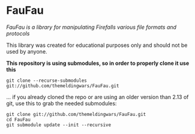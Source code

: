 
# FauFau
*FauFau is a library for manipulating Firefalls various file formats and protocols*

This library was created for educational purposes only and should not be used by anyone.


**This repository is using submodules, so in order to properly clone it use this**
```
git clone --recurse-submodules git://github.com/themeldingwars/FauFau.git
```

... if you already cloned the repo or are using an older version than 2.13 of git, use this to grab the needed submodules:

```
git clone git://github.com/themeldingwars/FauFau.git
cd FauFau
git submodule update --init --recursive
```

